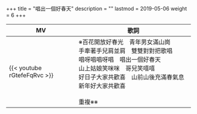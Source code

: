 +++
title = "唱出一個好春天"
description = ""
lastmod = 2019-05-06
weight = 6
+++

MV  | 歌詞  
--------------|-------
{{< youtube rGtefeFqRvc >}}|※百花開放好春光　青年男女滿山崗<br/>手牽著手兒肩並肩　雙雙對對把歌唱<br/>唱呀唱唱呀唱　唱出一個好春天<br/>山上姑娘笑咪咪　哥兒笑嘻嘻<br/>好日子大家共歡喜　山前山後充滿春氣息　新年好大家共歡喜<br/><br/>重複※※